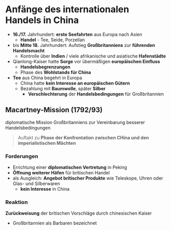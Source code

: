 # Anfänge des internationalen Handels in China

- **16./17.** Jahrhundert: **erste Seefahrten** aus Europa nach Asien
  - **Handel** - Tee, Seide, Porzellan
- bis **Mitte 18.** Jahrhundert: Aufstieg **Großbritanniens** zur **führenden Handelsmacht**
  - Kontrolle über **Indien** / viele afrikanische und asiatische **Hafenstädte**
- Qianlong-Kaiser hatte **Sorge** vor übermäßigen **europäischen Einfluss**
  - **Handelsbegrenzungen**
  - Phase des **Wohlstands für China**
- **Tee** aus China begehrt in Europa
  - China hatte **kein Interesse an europäischen Gütern**
  - Bezahlung mit **Baumwolle**, später **Silber**
    - **Verschlechterung** der **Handelsbedingungen** für Großbritannien

## Macartney-Mission (1792/93)

diplomatische Mission Großbritanniens zur Vereinbarung besserer Handelsbedingungen

> Auftakt zu **Phase der Konfrontation zwischen CHina und den imperialistischen Mächten**

### Forderungen

- Errichtung einer **diplomatischen Vertretung** in Peking
- **Öffnung weiterer Häfen** für britischen Handel
- als Ausgleich: **Angebot britischer Produkte** wie Teleskope, Uhren oder Glas- und Silberwaren
  - **kein Interesse** in China

### Reaktion

**Zurückweisung** der britischen Vorschläge durch chinesischen Kaiser

- Großbritannien als Barbaren bezeichnet
